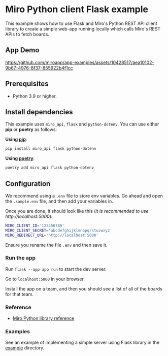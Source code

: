 # Miro Python client Flask example

This example shows how to use Flask and Miro's Python REST API client library to create a simple web-app running locally
which calls Miro's REST APIs to fetch boards. 

## App Demo

https://github.com/miroapp/app-examples/assets/10428517/aea10102-9b67-4976-8f37-855922b4f1cc

## Prerequisites

- Python 3.9 or higher.

## Install dependencies

This example uses `miro_api`, `flask` and `python-dotenv`. You can use either **pip** or **poetry** as follows:

**Using [pip](https://github.com/pypa/pip)**:

```bash
pip install miro_api flask python-dotenv
```

**Using [poetry](https://python-poetry.org/docs/)**:

```bash
poetry add miro_api flask python-dotenv
```

## Configuration

We recommend using a `.env` file to store env variables. Go ahead and open the `.sample.env` file, and then add your variables in.

Once you are done, it should look like this (*it is recommended to use http://localhost:5000*):

```bash
MIRO_CLIENT_ID='123456789'
MIRO_CLIENT_SECRET='abcdefghijklmnopqrstuvwxyz'
MIRO_REDIRECT_URL='http://localhost:5000'
```

Ensure you rename the file `.env` and then save it.

### Run the app

Run `flask --app app run` to start the dev server. 

Go to `localhost:5000` in your browser.

Install the app on a team, and then you should see a list of all of the boards for that team.

### Reference

- [Miro Python library reference](https://miroapp.github.io/api-clients/python/)

### Examples

See an example of implementing a simple server using Flask library in the [example](https://github.com/miroapp/api-clients/tree/main/packages/miro-api-python/example) directory.
